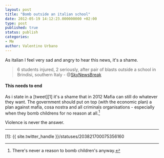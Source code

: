 ```yaml
---
layout: post
title: "Bomb outside an italian school"
date: 2012-05-19 14:12:23.000000000 +02:00
type: post
published: true
status: publish
categories:
- Me
author: Valentino Urbano
---
```


As italian I feel very sad and angry to hear this news, it's a shame.

> 6 students injured, 2 seriously, after pair of blasts outside a school in Brindisi, southern Italy - @[SkyNewsBreak][0]

#### This needs to end

As i state in a [tweet][1] it's a shame that in 2012 Mafia can still do whatever they want. The government should put on top (with the economic plan) a plan against mafia, cosa nostra and all criminals organisations - especially when they bomb childrens for no reason at all.[^1]

Violence is never the answer.

---

[^1]: There's never a reason to bomb children's anyway.


[0]: https://twitter.com/BreakingNews/statuses/203745377420181504
[1]: {{ site.twitter_handle }}/statuses/203821700075356160